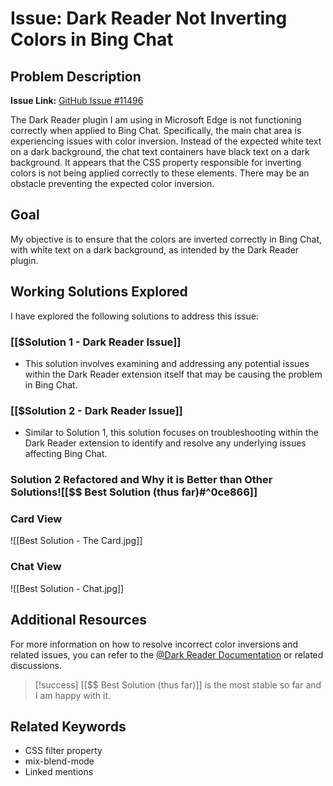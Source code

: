 # Issue: Dark Reader Not Inverting Colors in Bing Chat

## Problem Description
**Issue Link:** [GitHub Issue #11496](https://github.com/darkreader/darkreader/issues/11496)

The Dark Reader plugin I am using in Microsoft Edge is not functioning correctly when applied to Bing Chat. Specifically, the main chat area is experiencing issues with color inversion. Instead of the expected white text on a dark background, the chat text containers have black text on a dark background. It appears that the CSS property responsible for inverting colors is not being applied correctly to these elements. There may be an obstacle preventing the expected color inversion.

## Goal
My objective is to ensure that the colors are inverted correctly in Bing Chat, with white text on a dark background, as intended by the Dark Reader plugin.

## Working Solutions Explored
I have explored the following solutions to address this issue:

### [[$Solution 1 - Dark Reader Issue]]
- This solution involves examining and addressing any potential issues within the Dark Reader extension itself that may be causing the problem in Bing Chat.

### [[$Solution 2 - Dark Reader Issue]]
- Similar to Solution 1, this solution focuses on troubleshooting within the Dark Reader extension to identify and resolve any underlying issues affecting Bing Chat.

### Solution 2 Refactored and Why it is Better than Other Solutions![[$$ Best Solution (thus far)#^0ce866]]
### Card View

![[Best Solution - The Card.jpg]]

### Chat View
![[Best Solution - Chat.jpg]]

## Additional Resources
For more information on how to resolve incorrect color inversions and related issues, you can refer to the [@Dark Reader Documentation](https://github.com/darkreader/darkreader) or related discussions.


> [!success] 
> [[$$ Best Solution (thus far)]] is the most stable so far and I am happy with it.

## Related Keywords
- CSS filter property
- mix-blend-mode
- Linked mentions

